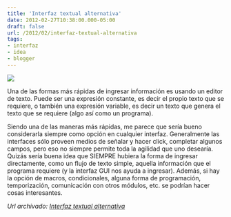 ```yaml
---
title: 'Interfaz textual alternativa'
date: 2012-02-27T10:38:00.000-05:00
draft: false
url: /2012/02/interfaz-textual-alternativa
tags: 
- interfaz
- idea
- blogger
---
```


[![](http://4.bp.blogspot.com/-Z1FBw_68m-E/T0ukf0EAsvI/AAAAAAAABwQ/RaLaZRPmi7s/s200/idea_fun.jpg)](http://4.bp.blogspot.com/-Z1FBw_68m-E/T0ukf0EAsvI/AAAAAAAABwQ/RaLaZRPmi7s/s1600/idea_fun.jpg)

Una de las formas más rápidas de ingresar información es usando un editor de texto. Puede ser una expresión constante, es decir el propio texto que se requiere, o también una expresión variable, es decir un texto que genera el texto que se requiere (algo así como un programa).  
  
Siendo una de las maneras más rápidas, me parece que sería bueno considerarla siempre como opción en cualquier interfaz. Generalmente las interfaces sólo proveen medios de señalar y hacer click, completar algunos campos, pero eso no siempre permite toda la agilidad que uno desearía. Quizás sería buena idea que SIEMPRE hubiera la forma de ingresar directamente, como un flujo de texto simple, aquella información que el programa requiere (y la interfaz GUI nos ayuda a ingresar). Además, si hay la opción de macros, condicionales, alguna forma de programación, temporización, comunicación con otros módulos, etc. se podrían hacer cosas interesantes.

_*Url archivado: [Interfaz textual alternativa](https://akcdev.blogspot.com/2012/02/interfaz-textual-alternativa.html)*_
